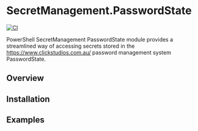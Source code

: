 # SecretManagement.PasswordState

[![CI](https://github.com/taalmahret/SecretManagement.PasswordState/actions/workflows/CI.yaml/badge.svg?branch=main)](https://github.com/taalmahret/SecretManagement.PasswordState/actions/workflows/CI.yaml)

PowerShell SecretManagement PasswordState module provides a streamlined way of accessing secrets stored in the https://www.clickstudios.com.au/ password management system PasswordState.

## Overview

## Installation

## Examples

